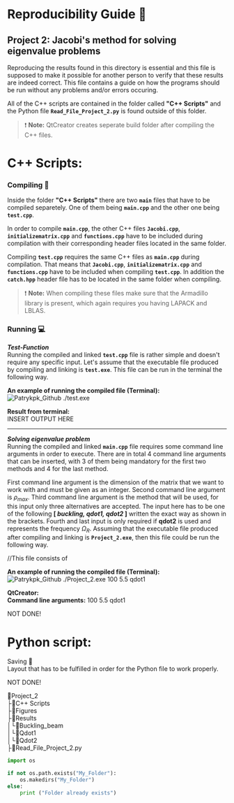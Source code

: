 # Reproducibility Guide :closed_book:


## Project 2: Jacobi's method for solving eigenvalue problems

Reproducing the results found in this directory is essential and this file is supposed
to make it possible for another person to verify that these results are indeed correct.
This file contains a guide on how the programs should be run without any problems and/or errors occuring.

All of the C++ scripts are contained in the folder called **"C++ Scripts"** and the Python file **``Read_File_Project_2.py``** is found outside of this folder. 

> :exclamation: **Note:** QtCreator creates seperate build folder after compiling the C++ files.

# C++ Scripts:
### Compiling :link:
Inside the folder **"C++ Scripts"** there are two **``main``** files that have to be compiled separetely. One of them being **``main.cpp``** and the other one being **``test.cpp``**.

In order to compile **``main.cpp``**, the other C++ files **``Jacobi.cpp``**, **``initializematrix.cpp``** and **``functions.cpp``** have to be included during compilation with their corresponding header files located in the same folder. 

Compiling **``test.cpp``** requires the same C++ files as **``main.cpp``** during compilation. That means that **``Jacobi.cpp``**, **``initializematrix.cpp``** and **``functions.cpp``** have to be included when compiling **``test.cpp``**. In addition the **``catch.hpp``** header file has to be located in the same folder when compiling.
> :exclamation: **Note:** When compiling these files make sure that the Armadillo library is present, which again requires you having LAPACK and LBLAS. 

### Running :computer:
***Test-Function***  
Running the compiled and linked **``test.cpp``** file is rather simple and doesn't require any specific input. Let's assume  that the executable file produced by compiling and linking is **``test.exe``**. This file can be run in the terminal the following way.

**An example of running the compiled file (Terminal):**  
![Patrykpk_Github](https://user-images.githubusercontent.com/54407312/65923269-a2842d80-e3e8-11e9-8e24-b1448ab35a89.png) ./test.exe

**Result from terminal:**  
INSERT OUTPUT HERE
___
***Solving eigenvalue problem***  
Running the compiled and linked **``main.cpp``** file requires some command line arguments in order to execute. There are in total 4 command line arguments that can be inserted, with 3 of them being mandatory for the first two methods and 4 for the last method.

First command line argument is the dimension of the matrix that we want to work with and must be given as an integer. Second command line argument is $\rho_{max}$. Third command line argument is the method that will be used, for this input only three alternatives are accepted. The input here has to be one of the following **[ *buckling, qdot1, qdot2* ]** written the exact way as shown in the brackets. Fourth and last input is only required if **qdot2** is used and represents the frequency $\Omega_{R}$. Assuming that the executable file produced after compiling and linking is **``Project_2.exe``**, then this file could be run the following way.

 
//This file consists of 

**An example of running the compiled file (Terminal):**  
![Patrykpk_Github](https://user-images.githubusercontent.com/54407312/65923269-a2842d80-e3e8-11e9-8e24-b1448ab35a89.png) ./Project_2.exe 100 5.5 qdot1

**QtCreator:**  
**Command line arguments:** 100 5.5 qdot1

NOT DONE!
 
# Python script:

Saving :floppy_disk:  
Layout that has to be fulfilled in order for the Python file to work properly.

NOT DONE!

:file_folder:Project_2   
├:file_folder:C++ Scripts   
├:file_folder:Figures   
├:file_folder:Results   
**│└**:file_folder:Buckling_beam   
**│└**:file_folder:Qdot1   
**│└**:file_folder:Qdot2   
├:page_facing_up:Read_File_Project_2.py   

```python
import os

if not os.path.exists("My_Folder"):
	os.makedirs("My_Folder")
else:
	print ("Folder already exists")
```
